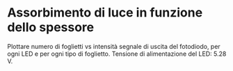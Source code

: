 # Assorbimento di luce in funzione dello spessore
Plottare numero di foglietti vs intensità segnale di uscita del fotodiodo, per ogni LED e per ogni tipo di foglietto.
Tensione di alimentazione del LED: 5.28 V.